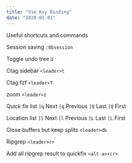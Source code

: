```yaml
---
title: "Vim Key Binding"
date: "2020-01-01"
---
```


Useful shortcuts and commands

Session saving
`:Obsession`

Toggle undo tree
`U`

Ctag sidebar
`<leader>t`

Ctag fzf
`<leader>T`

zoom
`<leader>z`

Quick fix list
`]q` Next
`[q` Previous
`]Q` Last
`[Q` First

Location list
`]l` Next
`[l` Previous
`]L` Last
`[L` First

Close buffers but keep splits
`<leader>db`

Ripgrep
`<leader>rr`

Add all ripgrep result to quickfix
`<alt-a><cr>`